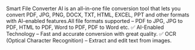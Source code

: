 Smart File Converter AI is an all-in-one file conversion tool that lets you convert PDF, JPG, PNG, DOCX, TXT, HTML, EXCEL, PPT and other formats with AI-enabled features.All file formats supported – PDF to JPG, JPG to PDF, HTML to PDF, Word to PDF, PDF to Word etc.
✅ AI-Enabled Technology – Fast and accurate conversion with great quality.
✅ OCR (Optical Character Recognition) – Extract and edit text from images.
